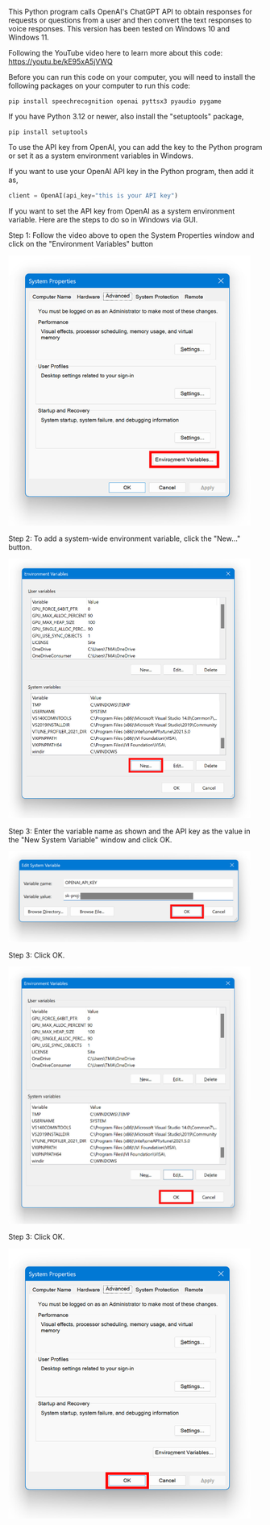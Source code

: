 This Python program calls OpenAI's ChatGPT API to obtain responses for requests or questions from a user and then convert the text responses to voice responses. This version has been tested on Windows 10 and Windows 11. 

Following the YouTube video here to learn more about this code: 
https://youtu.be/kE95xA5jVWQ

Before you can run this code on your computer, you will need to install the following packages on your computer to run this code: 

```console
pip install speechrecognition openai pyttsx3 pyaudio pygame
```
If you have Python 3.12 or newer, also install the "setuptools" package,    

```console
pip install setuptools
```

To use the API key from OpenAI, you can add the key to the Python program or set it as a system environment variables in Windows. 

If you want to use your OpenAI API key in the Python program, then add it as,      
```python
client = OpenAI(api_key="this is your API key")
```

If you want to set the API key from OpenAI as a system environment variable. Here are the steps to do so in Windows via GUI. 

Step 1: Follow the video above to open the System Properties window and click on the "Environment Variables" button
 
<img src="https://github.com/techmakerai/Python-OpenAI-API-Voice-Chatbot/blob/main/step1.jpg" width="480"/>
 
Step 2: To add a system-wide environment variable, click the "New…" button.    

<img src="https://github.com/techmakerai/Python-OpenAI-API-Voice-Chatbot/blob/main/step2.jpg" width="480"/>  

Step 3: Enter the variable name as shown and the API key as the value in the "New System Variable" window and click OK.

<img src="https://github.com/techmakerai/Python-OpenAI-API-Voice-Chatbot/blob/main/step3.jpg" width="480"/>  

Step 3: Click OK.

<img src="https://github.com/techmakerai/Python-OpenAI-API-Voice-Chatbot/blob/main/step4a.jpg" width="480"/>  

Step 3: Click OK.

<img src="https://github.com/techmakerai/Python-OpenAI-API-Voice-Chatbot/blob/main/step5.jpg" width="480"/>  
